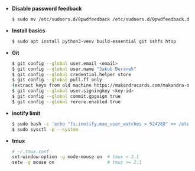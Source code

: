 - **Disable password feedback**
  ```bash
  $ sudo mv /etc/sudoers.d/0pwdfeedback /etc/sudoers.d/0pwdfeedback.disabled
  ```
- **Install basics**
  ```bash
  $ sudo apt install python3-venv build-essential git sshfs htop                                                                                                     
  ```
- **Git**
  ```bash
  $ git config --global user.email <email>
  $ git config --global user.name "Jakub Beránek"
  $ git config --global credential.helper store
  $ git config --global pull.ff only
  (extract keys from old machine https://makandracards.com/makandra-orga/37763-gpg-extract-private-key-and-import-on-different-machine)
  $ git config --global user.signingkey <key-id>
  $ git config --global commit.gpgsign true
  $ git config --global rerere.enabled true
  ```
- **inotify limit**
  ```bash
  $ sudo bash -c 'echo "fs.inotify.max_user_watches = 524288" >> /etc/sysctl.conf'
  $ sudo sysctl -p --system
  ```
  
- **tmux**
  ```bash
  # ~/.tmux.conf
  set-window-option -g mode-mouse on  # tmux < 2.1
  setw -g mouse on                    # tmux >= 2.1
  ```
